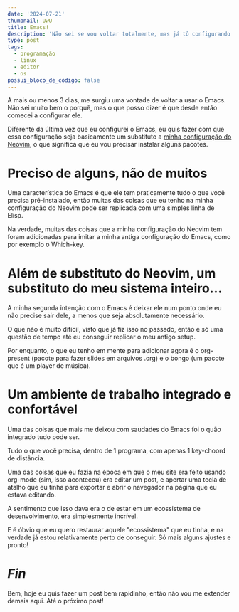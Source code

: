 ```yaml
---
date: '2024-07-21'
thumbnail: UwU
title: Emacs!
description: 'Não sei se vou voltar totalmente, mas já tô configurando ele.'
type: post
tags:
  - programação
  - linux
  - editor
  - os
possui_bloco_de_código: false
---
```

A mais ou menos 3 dias, me surgiu uma vontade de voltar a usar o
Emacs. Não sei muito bem o porquê, mas o que posso dizer é que desde
então comecei a configurar ele.

Diferente da última vez que eu configurei o Emacs, eu quis fazer
com que essa configuração seja basicamente um substituto a 
<a href="https://github.com/tukainpng/nvim">minha configuração do Neovim</a>,
o que significa que eu vou precisar instalar alguns pacotes.

# Preciso de alguns, não de muitos

Uma característica do Emacs é que ele tem praticamente tudo o que você
precisa pré-instalado, então muitas das coisas que eu tenho na minha
configuração do Neovim pode ser replicada com uma simples linha de Elisp.

Na verdade, muitas das coisas que a minha configuração do Neovim tem
foram adicionadas para imitar a minha antiga configuração do Emacs, como por
exemplo o Which-key.

# Além de substituto do Neovim, um substituto do meu sistema inteiro...

A minha segunda intenção com o Emacs é deixar ele num ponto onde eu não
precise sair dele, a menos que seja absolutamente necessário.

O que não é muito difícil, visto que já fiz isso no passado, então
é só uma questão de tempo até eu conseguir replicar o meu antigo setup.

Por enquanto, o que eu tenho em mente para adicionar agora é o org-present
(pacote para fazer slides em arquivos .org) e o bongo (um pacote que 
é um player de música).

# Um ambiente de trabalho integrado e confortável

Uma das coisas que mais me deixou com saudades do Emacs foi o quão integrado
tudo pode ser.

Tudo o que você precisa, dentro de 1 programa, com apenas 1 key-choord de
distância.

Uma das coisas que eu fazia na época em que o meu site era feito usando org-mode
(sim, isso aconteceu) era editar um post, e apertar uma tecla de atalho que eu tinha
para exportar e abrir o navegador na página que eu estava editando.

A sentimento que isso dava era o de estar em um ecossistema de desenvolvimento, era
simplesmente incrível.

E é óbvio que eu quero restaurar aquele "ecossistema" que eu tinha, e na verdade já
estou relativamente perto de conseguir. Só mais alguns ajustes e pronto!

# _Fin_

Bem, hoje eu quis fazer um post bem rapidinho, então não vou me extender demais aqui.
Até o próximo post!
